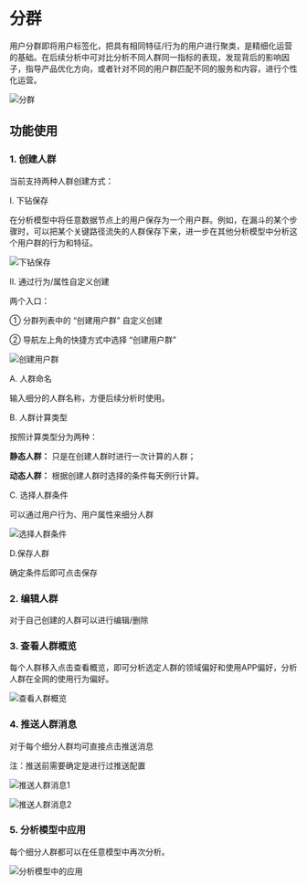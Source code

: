 # 分群
用户分群即将用户标签化，把具有相同特征/行为的用户进行聚类，是精细化运营的基础。在后续分析中可对比分析不同人群同一指标的表现，发现背后的影响因子，指导产品优化方向，或者针对不同的用户群匹配不同的服务和内容，进行个性化运营。


![分群](https://imguserradar.analysys.cn/files/ark/doc/30.png)

## 功能使用
### 1. 创建人群
当前支持两种人群创建方式：

Ⅰ. 下钻保存

在分析模型中将任意数据节点上的用户保存为一个用户群。例如，在漏斗的某个步骤时，可以把某个关键路径流失的人群保存下来，进一步在其他分析模型中分析这个用户群的行为和特征。

![下钻保存](https://imguserradar.analysys.cn/files/ark/doc/31.png)

Ⅱ. 通过行为/属性自定义创建

两个入口： 

① 分群列表中的 “创建用户群” 自定义创建 

② 导航左上角的快捷方式中选择 “创建用户群”

![创建用户群](https://imguserradar.analysys.cn/files/ark/doc/32.png)

A. 人群命名

输入细分的人群名称，方便后续分析时使用。

B. 人群计算类型

按照计算类型分为两种：

**静态人群：** 只是在创建人群时进行一次计算的人群；

**动态人群：** 根据创建人群时选择的条件每天例行计算。

C. 选择人群条件

可以通过用户行为、用户属性来细分人群

![选择人群条件](http://imguserradar.analysys.cn/fangzhou/img/2018/04/201804281821330289.gif)

D.保存人群

确定条件后即可点击保存

### 2. 编辑人群
对于自己创建的人群可以进行编辑/删除

### 3. 查看人群概览
每个人群移入点击查看概览，即可分析选定人群的领域偏好和使用APP偏好，分析人群在全网的使用行为偏好。

![查看人群概览](https://imguserradar.analysys.cn/files/ark/doc/34.gif)

### 4. 推送人群消息
对于每个细分人群均可直接点击推送消息

注：推送前需要确定是进行过推送配置

![推送人群消息1](https://imguserradar.analysys.cn/files/ark/doc/35.png)

![推送人群消息2](https://imguserradar.analysys.cn/files/ark/doc/36.png)

### 5. 分析模型中应用
每个细分人群都可以在任意模型中再次分析。

![分析模型中的应用](https://imguserradar.analysys.cn/files/ark/doc/37.png)
